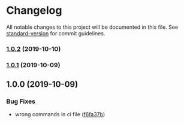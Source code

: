 # Changelog

All notable changes to this project will be documented in this file. See [standard-version](https://github.com/conventional-changelog/standard-version) for commit guidelines.

### [1.0.2](https://github.com/joelsummerfield/experiment.typescript-library/compare/v1.0.1...v1.0.2) (2019-10-10)

### [1.0.1](https://github.com/joelsummerfield/experiment.typescript-library/compare/v1.0.0...v1.0.1) (2019-10-09)

## 1.0.0 (2019-10-09)


### Bug Fixes

* wrong commands in ci file ([f6fa37b](https://github.com/joelsummerfield/experiment.typescript-library/commit/f6fa37bfa13a599e6110ef451a7caa62414b2ad5))
